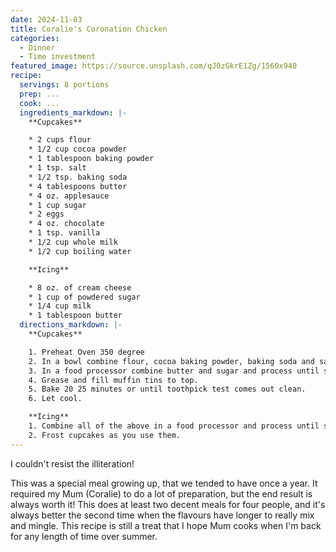 ```yaml
---
date: 2024-11-03
title: Coralie's Coronation Chicken
categories:
  - Dinner
  - Time investment
featured_image: https://source.unsplash.com/qJ0zGkrE1Zg/1560x940
recipe:
  servings: 8 portions
  prep: ...
  cook: ...
  ingredients_markdown: |-
    **Cupcakes**

    * 2 cups flour
    * 1/2 cup cocoa powder
    * 1 tablespoon baking powder
    * 1 tsp. salt
    * 1/2 tsp. baking soda
    * 4 tablespoons butter
    * 4 oz. applesauce
    * 1 cup sugar
    * 2 eggs
    * 4 oz. chocolate
    * 1 tsp. vanilla
    * 1/2 cup whole milk
    * 1/2 cup boiling water

    **Icing**

    * 8 oz. of cream cheese
    * 1 cup of powdered sugar
    * 1/4 cup milk
    * 1 tablespoon butter
  directions_markdown: |-
    **Cupcakes**

    1. Preheat Oven 350 degree
    2. In a bowl combine flour, cocoa baking powder, baking soda and salt.
    3. In a food processor combine butter and sugar and process until smooth. Add the eggs, 4 oz. of chocolate pieces and vanilla. Add half of the flour mixture and ½ of the milk. Process and add the other half of the flour and the remainder of the milk. Slowly, add the hot water.
    4. Grease and fill muffin tins to top.
    5. Bake 20 25 minutes or until toothpick test comes out clean.
    6. Let cool.

    **Icing**
    1. Combine all of the above in a food processor and process until smooth. Refrigerate.
    2. Frost cupcakes as you use them.
---
```

I couldn't resist the illiteration!

This was a special meal growing up, that we tended to have once a year. It required my Mum (Coralie) to do a lot of preparation, but the end result is always worth it! This does at least two decent meals for four people, and it's always better the second time when the flavours have longer to really mix and mingle. 
This recipe is still a treat that I hope Mum cooks when I'm back for any length of time over summer.
